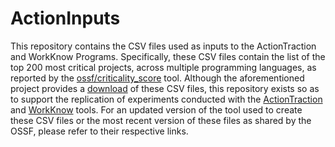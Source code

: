 # ActionInputs

This repository contains the CSV files used as inputs to the ActionTraction and
WorkKnow Programs. Specifically, these CSV files contain the list of the top 200
most critical projects, across multiple programming languages, as reported by
the [ossf/criticality_score](https://github.com/ossf/criticality_score) tool.
Although the aforementioned project provides a
[download](https://commondatastorage.googleapis.com/ossf-criticality-score/index.html)
of these CSV files, this repository exists so as to support the replication of
experiments conducted with the
[ActionTraction](https://github.com/AnalyzeActions/ActionTraction) and
[WorkKnow](https://github.com/AnalyzeActions/WorkKnow) tools. For an updated
version of the tool used to create these CSV files or the most recent version of
these files as shared by the OSSF, please refer to their respective links.

